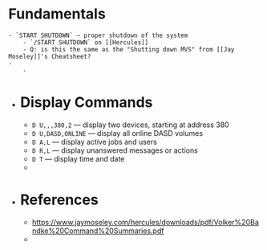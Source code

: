# Fundamentals
	- `START SHUTDOWN` — proper shutdown of the system
		- `/START SHUTDOWN` on [[Hercules]]
		- Q: is this the same as the "Shutting down MVS" from [[Jay Moseley]]'s Cheatsheet?
	-
		-
- # Display Commands
	- `D U,,,380,2` — display two devices, starting at address 380
	- `D U,DASD,ONLINE`  — display all online DASD volumes
	- `D A,L`  — display active jobs and users
	- `D R,L` — display unanswered messages or actions
	- `D T` — display time and date
	-
- # References
	- https://www.jaymoseley.com/hercules/downloads/pdf/Volker%20Bandke%20Command%20Summaries.pdf
	-